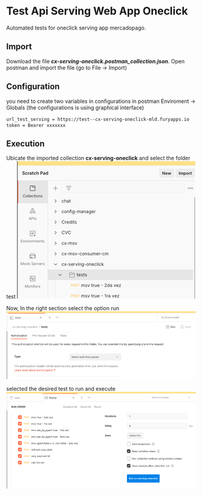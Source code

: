# Test Api Serving Web App  Oneclick
Automated tests for oneclick serving app mercadopago.

## Import
Download the file ***cx-serving-oneclick.postman_collection.json***. Open 
postman and import the file (go to File -> Import)

## Configuration
you need to create two variables in configurations in postman
Enviroment -> Globals (the configurations is using graphical interface)

```
url_test_serving = https://test--cx-serving-oneclick-mld.furyapps.io
token = Bearer xxxxxxx
```

## Execution
Ubicate the imported collection **cx-serving-oneclick** and select the folder test
![alt text](./images/1.png)

Now, In the right section select the option run
![alt text](./images/2.png)

selected the desired test to run and execute
![alt text](./images/3.png)
